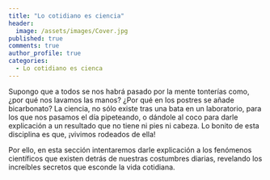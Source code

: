 ```yaml
---
title: "Lo cotidiano es ciencia"
header:
  image: /assets/images/Cover.jpg
published: true
comments: true
author_profile: true
categories:
  - Lo cotidiano es cienca
---
```


Supongo que a todos se nos habrá pasado por la mente tonterías como, ¿por qué nos lavamos las manos? ¿Por qué en los postres se añade bicarbonato? La ciencia, no sólo existe tras una bata en un laboratorio, para los que nos pasamos el día pipeteando, o dándole al coco para darle explicación a un resultado que no tiene ni pies ni cabeza. Lo bonito de esta disciplina es que, ¡vivimos rodeados de ella! 

Por ello, en esta sección intentaremos darle explicación a los fenómenos científicos que existen detrás de nuestras costumbres diarias, revelando los increíbles secretos que esconde la vida cotidiana.

